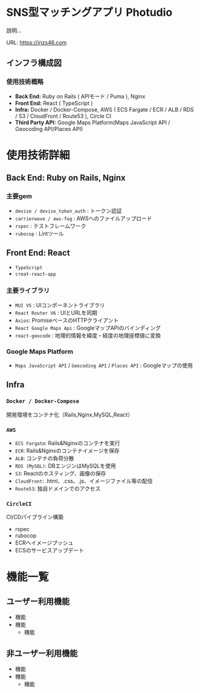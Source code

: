 # SNS型マッチングアプリ Photudio
説明...

URL: https://inzs46.com

<!-- ![top]() -->

## インフラ構成図
<!-- ![image]() -->

### 使用技術概略
- **Back End:** Ruby on Rails ( APIモード / Puma ), Nginx
- **Front End:** React ( TypeScript )
- **Infra:** Docker / Docker-Compose, AWS ( ECS Fargate / ECR / ALB / RDS / S3 / CloudFront / Route53 ), Circle CI
- **Third Party API:** Google Maps Platform(Maps JavaScript API / Geocoding API/Places API)

# 使用技術詳細
## Back End: Ruby on Rails, Nginx
### 主要gem
- ``devise / devise_token_auth`` : トークン認証
- ``carrierwave / aws-fog`` : AWSへのファイルアップロード
- ``rspec`` : テストフレームワーク
- ``rubocop`` : Lintツール

## Front End: React
- ``TypeScript``
- ``creat-react-app``
### 主要ライブラリ
- ``MUI V5`` : UIコンポーネントライブラリ
- ``React Router V6`` : UIとURLを同期
- ``Axios``: PromiseベースのHTTPクライアント
- ``React Google Maps Api`` : GoogleマップAPIのバインディング
- ``react-geocode`` : 地理的情報を緯度・経度の地理座標値に変換
### Google Maps Platform
- ``Maps JavaScript API`` / ``Geocoding API`` / ``Places API`` : Googleマップの使用

## Infra
### ``Docker / Docker-Compose``
開発環境をコンテナ化（Rails,Nginx,MySQL,React）

### ``AWS``
- ``ECS Fargate``: Rails&Nginxのコンテナを実行
- ``ECR``: Rails&Nginxのコンテナイメージを保存
- ``ALB``: コンテナの負荷分散
- ``RDS (MySQL)``: DBエンジンはMySQLを使用
- ``S3``: Reactのホスティング、画像の保存
- ``CloudFront``: .html、.css、.js、イメージファイル等の配信
- ``Route53``: 独自ドメインでのアクセス

### ``CircleCI``
CI/CDパイプライン構築
- rspec
- rubocop
- ECRへイメージプッシュ
- ECSのサービスアップデート

# 機能一覧
## ユーザー利用機能
- 機能
- 機能
  - 機能


## 非ユーザー利用機能
- 機能
- 機能
  - 機能

